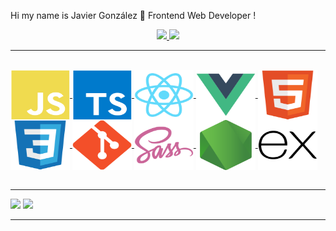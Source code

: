 <span>Hi my name is Javier González 👋
Frontend Web Developer </span>
!
<div align="center">
  <a href="https://github.com/javiergp23">
  <img height="230em" src="https://github-readme-stats.vercel.app/api?username=javiergp23&show_icons=true&theme=dark&include_all_commits=true&count_private=true"/>
  <img height="230em" src="https://github-readme-stats.vercel.app/api/top-langs/?username=javiergp23&layout=compact&langs_count=7&theme=dark"/>
</div>
  <hr>
<div style="display: inline_block;"><br>
  <img align="center" alt="-Js" height="80" width="95" src="https://raw.githubusercontent.com/devicons/devicon/master/icons/javascript/javascript-plain.svg">
  <img align="center" alt="-Ts" height="80" width="95" src="https://raw.githubusercontent.com/devicons/devicon/master/icons/typescript/typescript-plain.svg">
  <img align="center" alt="-React" height="80" width="95" src="https://raw.githubusercontent.com/devicons/devicon/master/icons/react/react-original.svg">
  <img align="center" alt="-Vue" height="80" width="95" src="https://raw.githubusercontent.com/devicons/devicon/master/icons/vuejs/vuejs-original.svg">
  <img align="center" alt="-HTML" height="80" width="95" src="https://raw.githubusercontent.com/devicons/devicon/master/icons/html5/html5-original.svg">
  <img align="center" alt="-CSS" height="80" width="95" src="https://raw.githubusercontent.com/devicons/devicon/master/icons/css3/css3-original.svg">
  <img align="center" alt="-CSS" height="80" width="95" src="https://raw.githubusercontent.com/devicons/devicon/master/icons/git/git-original.svg">
  <img align="center" alt="-SASS" height="80" width="95" src="https://raw.githubusercontent.com/devicons/devicon/master/icons/sass/sass-original.svg">
  <img align="center" alt="-express" height="80" width="95" src="https://raw.githubusercontent.com/devicons/devicon/master/icons/nodejs/nodejs-original.svg">
  <img align="center" alt="-express" height="80" width="95" src="https://raw.githubusercontent.com/devicons/devicon/master/icons/express/express-original.svg">
   
</div>
  
<br>
  
<hr>
 
<div> 
  
  <a href = "mailto:javiergonzalezp23@gmail.com"><img src="https://img.shields.io/badge/-Gmail-%23333?style=for-the-badge&logo=gmail&logoColor=white" target="_blank"></a>
  <a href="https://www.linkedin.com/in/javier-gonz%C3%A1lez-padilla-725265b5/" target="_blank"><img src="https://img.shields.io/badge/-LinkedIn-%230077B5?style=for-the-badge&logo=linkedin&logoColor=white" target="_blank"></a> 
  <hr>
 
 
 
</div>
